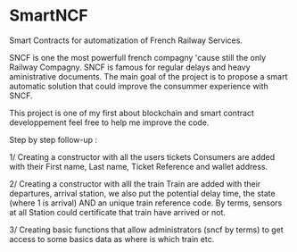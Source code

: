 # SmartNCF
Smart Contracts for automatization of French Railway Services.

SNCF is one the most powerfull french compagny 'cause still the only Railway Compagny. SNCF is famous for regular delays and heavy aministrative documents.
The main goal of the project is to propose a smart automatic solution that could improve the consummer experience with SNCF. 

This project is one of my first about blockchain and smart contract developpement feel free to help me improve the code.

Step by step follow-up :

1/ Creating a constructor with all the users tickets
  Consumers are added with their First name, Last name, Ticket Reference and wallet address.
  
2/ Creating a constructor with alll the train
   Train are added with their departures, arrival station, we also put the potential delay time, the state (where 1 is arrival) AND an unique train reference code. By terms, sensors at all Station could certificate that train have arrived or not.
   
3/ Creating basic functions that allow administrators (sncf by terms) to get access to some basics data as where is which train etc.
